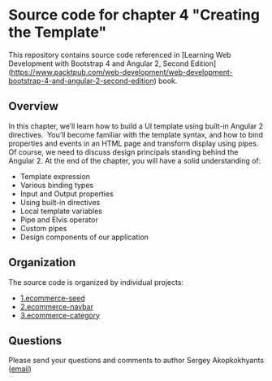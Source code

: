 Source code for chapter 4 "Creating the Template" 
====================================================

This repository contains source code referenced in [Learning Web Development with Bootstrap 4 and Angular 2, Second Edition] (https://www.packtpub.com/web-development/web-development-bootstrap-4-and-angular-2-second-edition) book.

## Overview 

In this chapter, we’ll learn how to build a UI template using built-in Angular 2 directives.  You’ll become familiar with the template syntax, and how to bind properties and events in an HTML page and transform display using pipes. Of course, we need to discuss design principals standing behind the Angular 2.
At the end of the chapter, you will have a solid understanding of:
- Template expression
- Various binding types
- Input and Output properties
- Using built-in directives
- Local template variables
- Pipe and Elvis operator
- Custom pipes
- Design components of our application

## Organization

The source code is organized by individual projects:
- [1.ecommerce-seed](1.ecommerce-seed)
- [2.ecommerce-navbar](2.ecommerce-navbar)
- [3.ecommerce-category](3.ecommerce-category)

## Questions

Please send your questions and comments to author Sergey Akopkokhyants ([email](mailto:akserg@gmail.com))  

